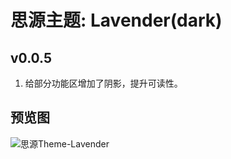 # 思源主题: Lavender(dark)

## v0.0.5
1. 给部分功能区增加了阴影，提升可读性。

## 预览图
![思源Theme-Lavender](https://cdn.jsdelivr.net/gh/ihyw/blogIH-First@main/2021/01/10/preview.png
)